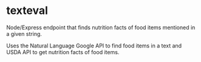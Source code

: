 # texteval

Node/Express endpoint that finds nutrition facts of food items mentioned in a given string. 

Uses the Natural Language Google API to find food items in a text and USDA API to get nutrition facts of food items.
